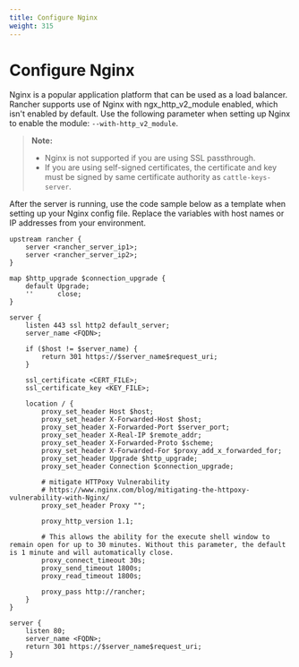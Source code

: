 ```yaml
---
title: Configure Nginx
weight: 315
---
```

# Configure Nginx

Nginx is a popular application platform that can be used as a load balancer. Rancher supports use of Nginx with ngx_http_v2_module enabled, which isn't enabled by default. Use the following parameter when setting up Nginx to enable the module: `--with-http_v2_module`.

>**Note:**
>- Nginx is not supported if you are using SSL passthrough.
>- If you are using self-signed certificates, the certificate and key must be signed by same certificate authority as `cattle-keys-server`.

After the server is running, use the code sample below as a template when setting up your Nginx config file. Replace the variables with host names or IP addresses from your environment.

```
upstream rancher {
    server <rancher_server_ip1>;
    server <rancher_server_ip2>;
}

map $http_upgrade $connection_upgrade {
    default Upgrade;
    ''      close;
}

server {
    listen 443 ssl http2 default_server;
    server_name <FQDN>;

    if ($host != $server_name) {
        return 301 https://$server_name$request_uri;
    }

    ssl_certificate <CERT_FILE>;
    ssl_certificate_key <KEY_FILE>;

    location / {
        proxy_set_header Host $host;
        proxy_set_header X-Forwarded-Host $host;
        proxy_set_header X-Forwarded-Port $server_port;
        proxy_set_header X-Real-IP $remote_addr;
        proxy_set_header X-Forwarded-Proto $scheme;
        proxy_set_header X-Forwarded-For $proxy_add_x_forwarded_for;
        proxy_set_header Upgrade $http_upgrade;
        proxy_set_header Connection $connection_upgrade;

        # mitigate HTTPoxy Vulnerability
        # https://www.nginx.com/blog/mitigating-the-httpoxy-vulnerability-with-Nginx/
        proxy_set_header Proxy "";

        proxy_http_version 1.1;

        # This allows the ability for the execute shell window to remain open for up to 30 minutes. Without this parameter, the default is 1 minute and will automatically close.
        proxy_connect_timeout 30s;
        proxy_send_timeout 1800s;
        proxy_read_timeout 1800s;

        proxy_pass http://rancher;
    }
}

server {
    listen 80;
    server_name <FQDN>;
    return 301 https://$server_name$request_uri;
}

```
